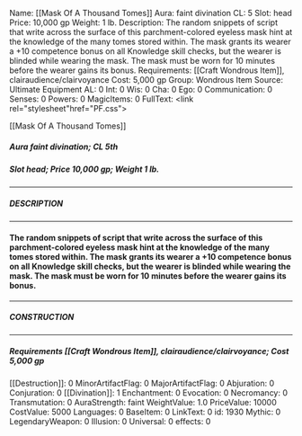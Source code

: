 Name: [[Mask Of A Thousand Tomes]]
Aura: faint divination
CL: 5
Slot: head
Price: 10,000 gp
Weight: 1 lb.
Description: The random snippets of script that write across the surface of this parchment-colored eyeless mask hint at the knowledge of the many tomes stored within. The mask grants its wearer a +10 competence bonus on all Knowledge skill checks, but the wearer is blinded while wearing the mask. The mask must be worn for 10 minutes before the wearer gains its bonus.
Requirements: [[Craft Wondrous Item]], clairaudience/clairvoyance
Cost: 5,000 gp
Group: Wondrous Item
Source: Ultimate Equipment
AL: 0
Int: 0
Wis: 0
Cha: 0
Ego: 0
Communication: 0
Senses: 0
Powers: 0
MagicItems: 0
FullText: <link rel="stylesheet"href="PF.css"><div class="heading"><p class="alignleft">[[Mask Of A Thousand Tomes]]</p><div style="clear: both;"></div></div><div><h5><b>Aura </b>faint divination; <b>CL </b>5th</h5><h5><b>Slot </b>head; <b>Price </b>10,000 gp; <b>Weight </b>1 lb.</h5></div><hr/><div><h5><b>DESCRIPTION</b></h5></div><hr/><div><h4><p>The random snippets of script that write across the surface of this parchment-colored eyeless mask hint at the knowledge of the many tomes stored within. The mask grants its wearer a +10 competence bonus on all Knowledge skill checks, but the wearer is blinded while wearing the mask. The mask must be worn for 10 minutes before the wearer gains its bonus.</p></h4></div><hr/><div><h5><b>CONSTRUCTION</b></h5></div><hr/><div><h5><b>Requirements </b>[[Craft Wondrous Item]], <i>clairaudience/clairvoyance</i>; <b>Cost </b>5,000 gp</h5></div>
[[Destruction]]: 0
MinorArtifactFlag: 0
MajorArtifactFlag: 0
Abjuration: 0
Conjuration: 0
[[Divination]]: 1
Enchantment: 0
Evocation: 0
Necromancy: 0
Transmutation: 0
AuraStrength: faint
WeightValue: 1.0
PriceValue: 10000
CostValue: 5000
Languages: 0
BaseItem: 0
LinkText: 0
id: 1930
Mythic: 0
LegendaryWeapon: 0
Illusion: 0
Universal: 0
effects: 0
